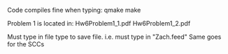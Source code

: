 Code compiles fine when typing: 
                                qmake
                                make

Problem 1 is located in:
Hw6Problem1_1.pdf
Hw6Problem1_2.pdf




Must type in file type to save file. i.e. must type in "Zach.feed"
Same goes for the SCCs 